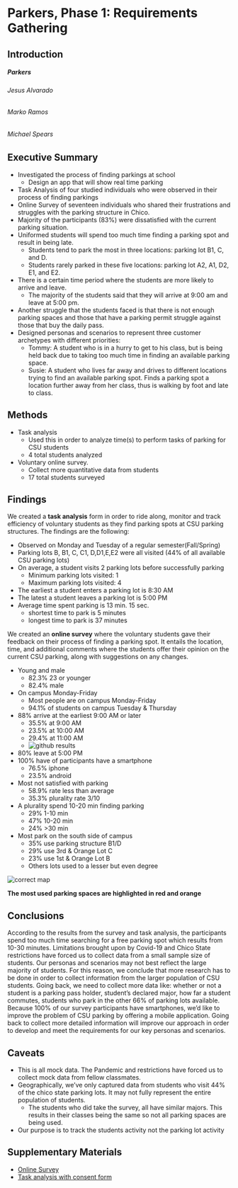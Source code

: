 # Parkers, Phase 1: Requirements Gathering
## Introduction 
##### **Parkers**
###### Jesus Alvarado
###### Marko Ramos
###### Michael Spears

## Executive Summary
- Investigated the process of finding parkings at school 
    - Design an app that will show real time parking 
- Task Analysis of four studied individuals who were observed in their process of finding parkings
- Online Survey of seventeen individuals who shared their frustrations and struggles with the parking structure in Chico. 
- Majority of the participants (83%) were dissatisfied with the current parking situation.
- Uniformed students will spend too much time finding a parking spot and result in being late. 
    - Students tend to park the most in three locations: parking lot B1, C, and D.
    - Students rarely parked in these five locations: parking lot A2, A1, D2, E1, and E2.
- There is a certain time period where the students are more likely to arrive and leave.
    - The majority of the students said that they will arrive at 9:00 am and leave at 5:00 pm.
- Another struggle that the students faced is that there is not enough parking spaces and those that have a parking permit struggle against those that buy the daily pass.
- Designed personas and scenarios to represent three customer archetypes with different priorities:
    - Tommy: A student who is in a hurry to get to his class, but is being held back due to taking too much time in finding an available parking space. 
    - Susie: A student who lives far away and drives to different locations trying to find an available parking spot. Finds a parking spot a location further away from her class, thus is walking by foot and late to class. 

## Methods
- Task analysis
    - Used this in order to analyze time(s) to perform tasks of parking for CSU students
    - 4 total students analyzed
- Voluntary online survey.
    - Collect more quantitative data from students
    - 17 total students surveyed

## Findings
We created a **task analysis** form in order to ride along, monitor and track efficiency of voluntary students as they find parking spots at CSU parking structures. The findings are the following:
- Observed on Monday and Tuesday of a regular semester(Fall/Spring)
- Parking lots B, B1, C, C1, D,D1,E,E2 were all visited (44% of all available CSU parking lots)
- On average, a student visits 2 parking lots before successfully parking
    - Minimum parking lots visited: 1
    - Maximum parking lots visited: 4
- The earliest a student enters a parking lot is 8:30 AM
- The latest a student leaves a parking lot is 5:00 PM
- Average time spent parking is 13 min. 15 sec.
    - shortest time to park is 5 minutes
    - longest time to park is 37 minutes

We created an **online survey** where the voluntary students gave their feedback on their process of finding a parking spot. It entails the location, time, and additional comments where the students offer their opinion on the current CSU parking, along with suggestions on any changes.
- Young and male
    - 82.3% 23 or younger
    - 82.4% male
- On campus Monday-Friday
    - Most people are on campus Monday-Friday
    - 94.1% of students on campus Tuesday & Thursday
- 88% arrive at the earliest 9:00 AM or later
    - 35.5% at 9:00 AM
    - 23.5% at 10:00 AM
    - 29.4% at 11:00 AM
    - ![github results](https://user-images.githubusercontent.com/70178880/110865697-db306380-8278-11eb-978b-4f1c7b77a975.JPG)
- 80% leave at 5:00 PM
- 100% have of participants have a smartphone
    - 76.5% iphone
    - 23.5% android
- Most not satisfied with parking
    - 58.9% rate less than average
    - 35.3% plurality rate 3/10
- A plurality spend 10-20 min finding parking
    - 29% 1-10 min
    - 47% 10-20 min
    - 24% >30 min
- Most park on the south side of campus
    - 35% use parking structure B1/D
    - 29% use 3rd & Orange Lot C
    - 23% use 1st & Orange Lot B
    - Others lots used to a lesser but even degree

![correct map](https://user-images.githubusercontent.com/31253972/110868066-b6d68600-827c-11eb-99d7-2b2f01e82838.jpg)

**The most used parking spaces are highlighted in red and orange**

## Conclusions
According to the results from the survey and task analysis, the participants spend too much time searching for a free parking spot which results from 10-30 minutes. Limitations brought upon by Covid-19 and Chico State restrictions have forced us to collect data from a small sample size of students. Our personas and scenarios may not best reflect the large majority of students. For this reason, we conclude that more research has to be done in order to collect information from the larger population of CSU students. Going back, we need to collect more data like: whether or not a student is a parking pass holder, student’s declared major, how far a student commutes, students who park in the other 66% of parking lots available. Because 100% of our survey participants have smartphones, we’d like to improve the problem of CSU parking by offering a mobile application. Going back to collect more detailed information will improve our approach in order to develop and meet the requirements for our key personas and scenarios.

## Caveats
- This is all mock data. The Pandemic and restrictions have forced us to collect mock data from fellow classmates.
- Geographically, we’ve only captured data from students who visit 44% of the chico state parking lots. It may not fully represent the entire population of students.
    - The students who did take the survey, all have similar majors. This results in their classes being the same so not all parking spaces are being used. 
- Our purpose is to track the students activity not the parking lot activity


## Supplementary Materials
- [Online Survey](https://docs.google.com/forms/d/1P0dJLZed2vPHwAqNjujo-Jh7jZMSqEsc8xkm2_5A0VM/prefill)
- [Task analysis with consent form](https://docs.google.com/document/d/1yiP0CcfsByH6GbNYqNtrj-aVMFUumyWnIfnpJcZXZ9c/edit?usp=sharing)
